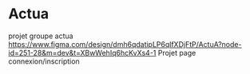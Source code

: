 # Actua
projet groupe actua
https://www.figma.com/design/dmh6qdatipLP6qlfXDjFtP/ActuA?node-id=251-28&m=dev&t=XBwWehIq6hcKvXs4-1
Projet page connexion/inscription 
